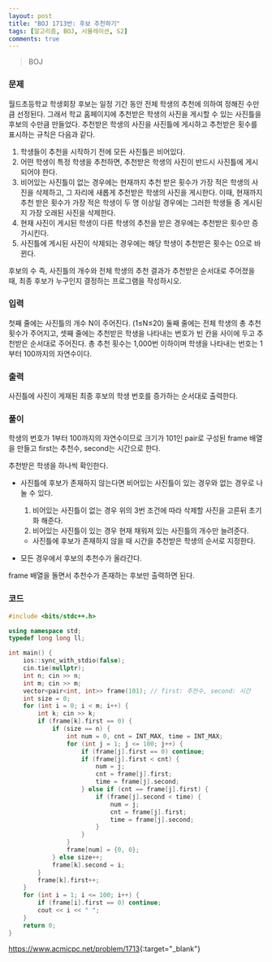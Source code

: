 ```yaml
---
layout: post
title: "BOJ 1713번: 후보 추천하기"
tags: [알고리즘, BOJ, 시뮬레이션, S2]
comments: true
---
```


> BOJ

### 문제
월드초등학교 학생회장 후보는 일정 기간 동안 전체 학생의 추천에 의하여 정해진 수만큼 선정된다. 그래서 학교 홈페이지에 추천받은 학생의 사진을 게시할 수 있는 사진틀을 후보의 수만큼 만들었다. 추천받은 학생의 사진을 사진틀에 게시하고 추천받은 횟수를 표시하는 규칙은 다음과 같다.

1. 학생들이 추천을 시작하기 전에 모든 사진틀은 비어있다.
2. 어떤 학생이 특정 학생을 추천하면, 추천받은 학생의 사진이 반드시 사진틀에 게시되어야 한다.
3. 비어있는 사진틀이 없는 경우에는 현재까지 추천 받은 횟수가 가장 적은 학생의 사진을 삭제하고, 그 자리에 새롭게 추천받은 학생의 사진을 게시한다. 이때, 현재까지 추천 받은 횟수가 가장 적은 학생이 두 명 이상일 경우에는 그러한 학생들 중 게시된 지 가장 오래된 사진을 삭제한다.
4. 현재 사진이 게시된 학생이 다른 학생의 추천을 받은 경우에는 추천받은 횟수만 증가시킨다.
5. 사진틀에 게시된 사진이 삭제되는 경우에는 해당 학생이 추천받은 횟수는 0으로 바뀐다.

후보의 수 즉, 사진틀의 개수와 전체 학생의 추천 결과가 추천받은 순서대로 주어졌을 때, 최종 후보가 누구인지 결정하는 프로그램을 작성하시오.

### 입력
첫째 줄에는 사진틀의 개수 N이 주어진다. (1≤N≤20) 둘째 줄에는 전체 학생의 총 추천 횟수가 주어지고, 셋째 줄에는 추천받은 학생을 나타내는 번호가 빈 칸을 사이에 두고 추천받은 순서대로 주어진다. 총 추천 횟수는 1,000번 이하이며 학생을 나타내는 번호는 1부터 100까지의 자연수이다.

### 출력
사진틀에 사진이 게재된 최종 후보의 학생 번호를 증가하는 순서대로 출력한다.

### 풀이
학생의 번호가 1부터 100까지의 자연수이므로 크기가 101인 pair로 구성된 frame 배열을 만들고 first는 추천수, second는 시간으로 한다.

추천받은 학생을 하나씩 확인한다.
* 사진틀에 후보가 존재하지 않는다면 비어있는 사진틀이 있는 경우와 없는 경우로 나눌 수 있다.
	1. 비어있는 사진틀이 없는 경우 위의 3번 조건에 따라 삭제할 사진을 고른뒤 초기화 해준다.
	2. 비어있는 사진틀이 있는 경우 현재 채워져 있는 사진틀의 개수만 늘려준다.

	* 사진틀에 후보가 존재하지 않을 때 시간을 추천받은 학생의 순서로 지정한다.
* 모든 경우에서 후보의 추천수가 올라간다.

frame 배열을 돌면서 추천수가 존재하는 후보만 출력하면 된다.

### 코드
```c++
#include <bits/stdc++.h>

using namespace std;
typedef long long ll;

int main() {
    ios::sync_with_stdio(false);
    cin.tie(nullptr);
    int n; cin >> n;
    int m; cin >> m;
    vector<pair<int, int>> frame(101); // first: 추천수, second: 시간
    int size = 0;
    for (int i = 0; i < m; i++) {
        int k; cin >> k;
        if (frame[k].first == 0) {
            if (size == n) {
                int num = 0, cnt = INT_MAX, time = INT_MAX;
                for (int j = 1; j <= 100; j++) {
                    if (frame[j].first == 0) continue;
                    if (frame[j].first < cnt) {
                        num = j;
                        cnt = frame[j].first;
                        time = frame[j].second;
                    } else if (cnt == frame[j].first) {
                        if (frame[j].second < time) {
                            num = j;
                            cnt = frame[j].first;
                            time = frame[j].second;
                        }
                    }
                }
                frame[num] = {0, 0};
            } else size++;
            frame[k].second = i;
        }
        frame[k].first++;
    }
    for (int i = 1; i <= 100; i++) {
        if (frame[i].first == 0) continue;
        cout << i << " ";
    }
    return 0;
}
```

<https://www.acmicpc.net/problem/1713>{:target="_blank"}
